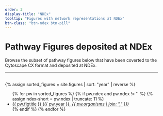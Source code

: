 ```yaml
---
order: 3
display-title: "NDEx"
tooltip: "Figures with network representations at NDEx" 
btn-class: "btn-ndex btn-pill"
---
```


<h1>Pathway Figures deposited at NDEx</h1>
<p>Browse the subset of pathway figures below that have been coverted to the Cytoscape CX format and deposited at NDEx.</p>
<hr/><br/>
{% assign sorted_figures = site.figures | sort: "year" | reverse %}
<ul>
  {% for pw in sorted_figures %}
    {% if pw.ndex and pw.ndex != '' %}
    {% assign ndex-short =  pw.ndex | truncate: 11 %}
      <li><a href="{{ pw.url }}">{{ pw.figtitle }} ({{ pw.year }}, <em>{{ pw.organisms | join: "," }})</em></a>
      </li> 
    {% endif %} 
  {% endfor %} 
</ul>